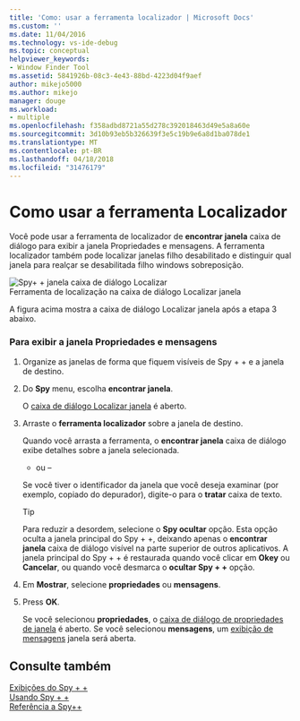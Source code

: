 ```yaml
---
title: 'Como: usar a ferramenta localizador | Microsoft Docs'
ms.custom: ''
ms.date: 11/04/2016
ms.technology: vs-ide-debug
ms.topic: conceptual
helpviewer_keywords:
- Window Finder Tool
ms.assetid: 5841926b-08c3-4e43-88bd-4223d04f9aef
author: mikejo5000
ms.author: mikejo
manager: douge
ms.workload:
- multiple
ms.openlocfilehash: f358adbd8721a55d278c392018463d49e5a8a60e
ms.sourcegitcommit: 3d10b93eb5b326639f3e5c19b9e6a8d1ba078de1
ms.translationtype: MT
ms.contentlocale: pt-BR
ms.lasthandoff: 04/18/2018
ms.locfileid: "31476179"
---
```

# <a name="how-to-use-the-finder-tool"></a>Como usar a ferramenta Localizador
Você pode usar a ferramenta de localizador de **encontrar janela** caixa de diálogo para exibir a janela Propriedades e mensagens. A ferramenta localizador também pode localizar janelas filho desabilitado e distinguir qual janela para realçar se desabilitada filho windows sobreposição.  
  
 ![Spy&#43; &#43; janela caixa de diálogo Localizar](../debugger/media/icon_spy--_find.png "Icon_Spy + + Find")  
Ferramenta de localização na caixa de diálogo Localizar janela  
  
 A figura acima mostra a caixa de diálogo Localizar janela após a etapa 3 abaixo.  
  
### <a name="to-display-window-properties-or-messages"></a>Para exibir a janela Propriedades e mensagens  
  
1.  Organize as janelas de forma que fiquem visíveis de Spy + + e a janela de destino.  
  
2.  Do **Spy** menu, escolha **encontrar janela**.  
  
     O [caixa de diálogo Localizar janela](../debugger/find-window-dialog-box.md) é aberto.  
  
3.  Arraste o **ferramenta localizador** sobre a janela de destino.  
  
     Quando você arrasta a ferramenta, o **encontrar janela** caixa de diálogo exibe detalhes sobre a janela selecionada.  
  
     - ou –  
  
     Se você tiver o identificador da janela que você deseja examinar (por exemplo, copiado do depurador), digite-o para o **tratar** caixa de texto.  
  
    > [!TIP]
    >  Para reduzir a desordem, selecione o **Spy ocultar** opção. Esta opção oculta a janela principal do Spy + +, deixando apenas o **encontrar janela** caixa de diálogo visível na parte superior de outros aplicativos. A janela principal do Spy + + é restaurada quando você clicar em **Okey** ou **Cancelar**, ou quando você desmarca o **ocultar Spy + +** opção.  
  
4.  Em **Mostrar**, selecione **propriedades** ou **mensagens**.  
  
5.  Press **OK**.  
  
     Se você selecionou **propriedades**, o [caixa de diálogo de propriedades de janela](../debugger/window-properties-dialog-box.md) é aberto. Se você selecionou **mensagens**, um [exibição de mensagens](../debugger/messages-view.md) janela será aberta.  
  
## <a name="see-also"></a>Consulte também  
 [Exibições do Spy + +](../debugger/spy-increment-views.md)   
 [Usando Spy + +](../debugger/using-spy-increment.md)   
 [Referência a Spy++](../debugger/spy-increment-reference.md)
